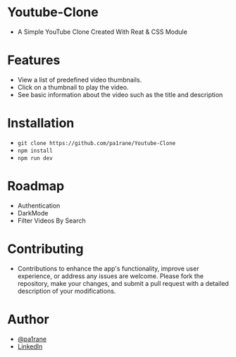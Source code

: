 # Youtube-Clone
* A Simple YouTube Clone Created With Reat & CSS Module
# Features
* View a list of predefined video thumbnails.
* Click on a thumbnail to play the video.
* See basic information about the video such as the title and description
# Installation
* `git clone https://github.com/pa1rane/Youtube-Clone`
* `npm install`
* `npm run dev`
# Roadmap
* Authentication
* DarkMode
* Filter Videos By Search
# Contributing
* Contributions to enhance the app's functionality, improve user experience, or address any issues are welcome. Please fork the repository, make your changes, and submit a pull request with a detailed description of your modifications.
# Author
* [@pa1rane](https://github.com/pa1rane)
* [LinkedIn](https://www.linkedin.com/in/pavan-rane-109258168/)
